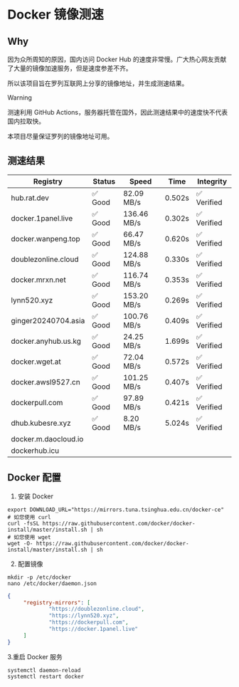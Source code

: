 # Docker 镜像测速

## Why

因为众所周知的原因，国内访问 Docker Hub 的速度非常慢。广大热心网友贡献了大量的镜像加速服务，但是速度参差不齐。


所以该项目旨在罗列互联网上分享的镜像地址，并生成测速结果。

> [!WARNING]
> 测速利用 GitHub Actions，服务器托管在国外，因此测速结果中的速度快不代表国内拉取快。
>

本项目尽量保证罗列的镜像地址可用。

## 测速结果

| Registry | Status | Speed | Time | Integrity |
|----------|--------|-------|------|-----------|
| hub.rat.dev | ✅ Good | 82.09 MB/s | 0.502s | ✅ Verified |
| docker.1panel.live | ✅ Good | 136.46 MB/s | 0.302s | ✅ Verified |
| docker.wanpeng.top | ✅ Good | 66.47 MB/s | 0.620s | ✅ Verified |
| doublezonline.cloud | ✅ Good | 124.88 MB/s | 0.330s | ✅ Verified |
| docker.mrxn.net | ✅ Good | 116.74 MB/s | 0.353s | ✅ Verified |
| lynn520.xyz | ✅ Good | 153.20 MB/s | 0.269s | ✅ Verified |
| ginger20240704.asia | ✅ Good | 100.76 MB/s | 0.409s | ✅ Verified |
| docker.anyhub.us.kg | ✅ Good | 24.25 MB/s | 1.699s | ✅ Verified |
| docker.wget.at | ✅ Good | 72.04 MB/s | 0.572s | ✅ Verified |
| docker.awsl9527.cn | ✅ Good | 101.25 MB/s | 0.407s | ✅ Verified |
| dockerpull.com | ✅ Good | 97.89 MB/s | 0.421s | ✅ Verified |
| dhub.kubesre.xyz | ✅ Good | 8.20 MB/s | 5.024s | ✅ Verified |
| docker.m.daocloud.io|  |  |  |  |
| dockerhub.icu|  |  |  |  |

## Docker 配置

1. 安装 Docker
```shell
export DOWNLOAD_URL="https://mirrors.tuna.tsinghua.edu.cn/docker-ce"
# 如您使用 curl
curl -fsSL https://raw.githubusercontent.com/docker/docker-install/master/install.sh | sh
# 如您使用 wget
wget -O- https://raw.githubusercontent.com/docker/docker-install/master/install.sh | sh
```

2. 配置镜像

```shell
mkdir -p /etc/docker
nano /etc/docker/daemon.json
```

```json
{
     "registry-mirrors": [
             "https://doublezonline.cloud",
             "https://lynn520.xyz",
             "https://dockerpull.com",
             "https://docker.1panel.live"
     ]
}
```

 3.重启 Docker 服务
```shell
systemctl daemon-reload
systemctl restart docker
```
